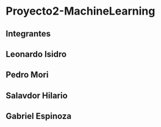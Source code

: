 # Proyecto2-MachineLearning

## Integrantes

## Leonardo Isidro
## Pedro Mori
## Salavdor Hilario
## Gabriel Espinoza